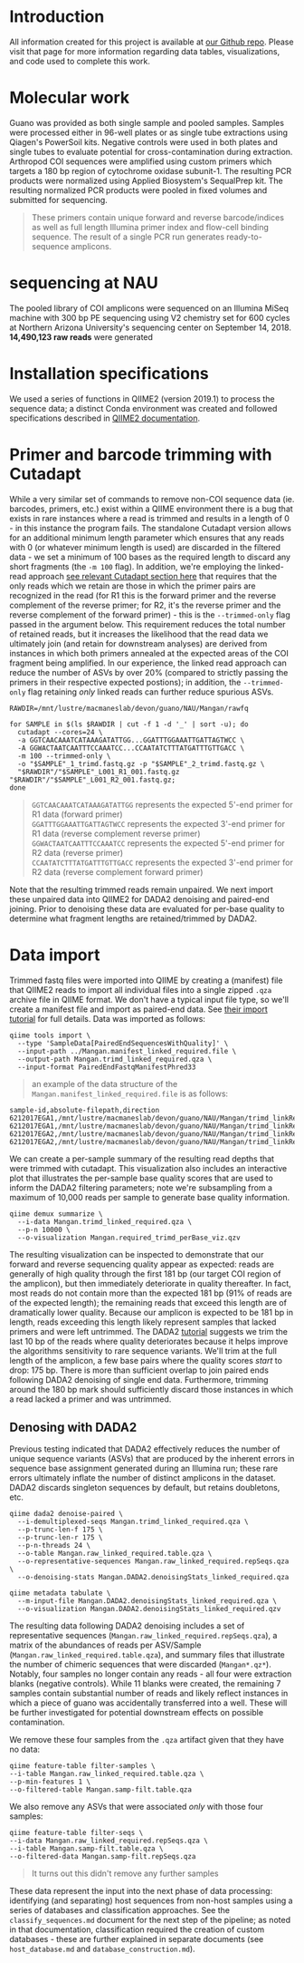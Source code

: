 # Introduction
All information created for this project is available at [our Github repo](https://github.com/devonorourke/mysosoup). Please visit that page for more information regarding data tables, visualizations, and code used to complete this work.

# Molecular work  
Guano was provided as both single sample and pooled samples. Samples were processed either in 96-well plates or as single tube extractions using Qiagen's PowerSoil kits. Negative controls were used in both plates and single tubes to evaluate potential for cross-contamination during extraction.
Arthropod COI sequences were amplified using custom primers which targets a 180 bp region of cytochrome oxidase subunit-1. The resulting PCR products were normalized using Applied Biosystem's SequalPrep kit. The resulting normalized PCR products were pooled in fixed volumes and submitted for sequencing.
> These primers contain unique forward and reverse barcode/indices as well as full length Illumina primer index and flow-cell binding sequence. The result of a single PCR run generates ready-to-sequence amplicons.

# sequencing at NAU
The pooled library of COI amplicons were sequenced on an Illumina MiSeq machine with 300 bp PE sequencing using V2 chemistry set for 600 cycles at Northern Arizona University's sequencing center on September 14, 2018. **14,490,123 raw reads** were generated

# Installation specifications
We used a series of functions in QIIME2 (version 2019.1) to process the sequence data; a distinct Conda environment was created and followed specifications described in [QIIME2 documentation](https://docs.qiime2.org/2019.1/install/).

# Primer and barcode trimming with Cutadapt
While a very similar set of commands to remove non-COI sequence data (ie. barcodes, primers, etc.) exist within a QIIME environment there is a bug that exists in rare instances where a read is trimmed and results in a length of 0 - in this instance the program fails. The standalone Cutadapt version allows for an additional minimum length parameter which ensures that any reads with 0 (or whatever minimum length is used) are discarded in the filtered data - we set a minimum of 100 bases as the required length to discard any short fragments (the `-m 100` flag). In addition, we're employing the linked-read approach [see relevant Cutadapt section here](https://cutadapt.readthedocs.io/en/stable/guide.html#linked-adapters) that requires that the only reads which we retain are those in which the primer pairs are recognized in the read (for R1 this is the forward primer and the reverse complement of the reverse primer; for R2, it's the reverse primer and the reverse complement of the forward primer) - this is the `--trimmed-only` flag passed in the argument below. This requirement reduces the total number of retained reads, but it increases the likelihood that the read data we ultimately join (and retain for downstream analyses) are derived from instances in which both primers annealed at the expected areas of the COI fragment being amplified. In our experience, the linked read approach can reduce the number of ASVs by over 20% (compared to strictly passing the primers in their respective expected postions); in addition, the `--trimmed-only` flag retaining _only_ linked reads can further reduce spurious ASVs.

```
RAWDIR=/mnt/lustre/macmaneslab/devon/guano/NAU/Mangan/rawfq

for SAMPLE in $(ls $RAWDIR | cut -f 1 -d '_' | sort -u); do
  cutadapt --cores=24 \
  -a GGTCAACAAATCATAAAGATATTGG...GGATTTGGAAATTGATTAGTWCC \
  -A GGWACTAATCAATTTCCAAATCC...CCAATATCTTTATGATTTGTTGACC \
  -m 100 --trimmed-only \
  -o "$SAMPLE"_1_trimd.fastq.gz -p "$SAMPLE"_2_trimd.fastq.gz \
  "$RAWDIR"/"$SAMPLE"_L001_R1_001.fastq.gz "$RAWDIR"/"$SAMPLE"_L001_R2_001.fastq.gz;
done
```

> `GGTCAACAAATCATAAAGATATTGG` represents the expected 5'-end primer for R1 data (forward primer)  
> `GGATTTGGAAATTGATTAGTWCC` represents the expected 3'-end primer for R1 data (reverse complement reverse primer)  
> `GGWACTAATCAATTTCCAAATCC` represents the expected 5'-end primer for R2 data (reverse primer)  
> `CCAATATCTTTATGATTTGTTGACC` represents the expected 3'-end primer for R2 data (reverse complement forward primer)

Note that the resulting trimmed reads remain unpaired. We next import these unpaired data into QIIME2 for DADA2 denoising and paired-end joining. Prior to denoising these data are evaluated for per-base quality to determine what fragment lengths are retained/trimmed by DADA2.

# Data import
Trimmed fastq files were imported into QIIME by creating a (manifest) file that QIIME2 reads to import all individual files into a single zipped `.qza` archive file in QIIME format. We don't have a typical input file type, so we'll create a manifest file and import as paired-end data. See [their import tutorial](https://docs.qiime2.org/2018.11/tutorials/importing/#sequence-data-with-sequence-quality-information-i-e-fastq) for full details. Data was imported as follows:

```
qiime tools import \
  --type 'SampleData[PairedEndSequencesWithQuality]' \
  --input-path ../Mangan.manifest_linked_required.file \
  --output-path Mangan.trimd_linked_required.qza \
  --input-format PairedEndFastqManifestPhred33
```

> an example of the data structure of the `Mangan.manifest_linked_required.file` is as follows:
```
sample-id,absolute-filepath,direction
6212017EGA1,/mnt/lustre/macmaneslab/devon/guano/NAU/Mangan/trimd_linkReqd_fq/6212017EGA1_1_trimd.fastq.gz,forward
6212017EGA1,/mnt/lustre/macmaneslab/devon/guano/NAU/Mangan/trimd_linkReqd_fq/6212017EGA1_2_trimd.fastq.gz,reverse
6212017EGA2,/mnt/lustre/macmaneslab/devon/guano/NAU/Mangan/trimd_linkReqd_fq/6212017EGA2_1_trimd.fastq.gz,forward
6212017EGA2,/mnt/lustre/macmaneslab/devon/guano/NAU/Mangan/trimd_linkReqd_fq/6212017EGA2_2_trimd.fastq.gz,reverse
```

We can create a per-sample summary of the resulting read depths that were trimmed with cutadapt. This visualization also includes an interactive plot that illustrates the per-sample base quality scores that are used to inform the DADA2 filtering parameters; note we're subsampling from a maximum of 10,000 reads per sample to generate base quality information.

```
qiime demux summarize \
  --i-data Mangan.trimd_linked_required.qza \
  --p-n 10000 \
  --o-visualization Mangan.required_trimd_perBase_viz.qzv
```  

The resulting visualization can be inspected to demonstrate that our forward and reverse sequencing quality appear as expected: reads are generally of high quality through the first 181 bp (our target COI region of the amplicon), but then immediately deteriorate in quality thereafter. In fact, most reads do not contain more than the expected 181 bp (91% of reads are of the expected length); the remaining reads that exceed this length are of dramatically lower quality. Because our amplicon is expected to be 181 bp in length, reads exceeding this length likely represent samples that lacked primers and were left untrimmed. The DADA2 [tutorial](https://benjjneb.github.io/dada2/tutorial.html) suggests we trim the last 10 bp of the reads where quality deteriorates because it helps improve the algorithms sensitivity to rare sequence variants. We'll trim at the full length of the amplicon, a few base pairs where the quality scores _start_ to drop: 175 bp. There is more than sufficient overlap to join paired ends following DADA2 denoising of single end data. Furthermore, trimming around the 180 bp mark should sufficiently discard those instances in which a read lacked a primer and was untrimmed.

## Denosing with DADA2
Previous testing indicated that DADA2 effectively reduces the number of unique sequence variants (ASVs) that are produced by the inherent errors in sequence base assignment generated during an Illumina run; these rare errors ultimately inflate the number of distinct amplicons in the dataset. DADA2 discards singleton sequences by default, but retains doubletons, etc.

```
qiime dada2 denoise-paired \
  --i-demultiplexed-seqs Mangan.trimd_linked_required.qza \
  --p-trunc-len-f 175 \
  --p-trunc-len-r 175 \
  --p-n-threads 24 \
  --o-table Mangan.raw_linked_required.table.qza \
  --o-representative-sequences Mangan.raw_linked_required.repSeqs.qza \
  --o-denoising-stats Mangan.DADA2.denoisingStats_linked_required.qza

qiime metadata tabulate \
  --m-input-file Mangan.DADA2.denoisingStats_linked_required.qza \
  --o-visualization Mangan.DADA2.denoisingStats_linked_required.qzv
```

The resulting data following DADA2 denoising includes a set of representative sequences (`Mangan.raw_linked_required.repSeqs.qza`), a matrix of the abundances of reads per ASV/Sample (`Mangan.raw_linked_required.table.qza`), and summary files that illustrate the number of chimeric sequences that were discarded (`Mangan*.qz*`). Notably, four samples no longer contain any reads - all four were extraction blanks (negative controls). While 11 blanks were created, the remaining 7 samples contain substantial number of reads and likely reflect instances in which a piece of guano was accidentally transferred into a well. These will be further investigated for potential downstream effects on possible contamination.

We remove these four samples from the `.qza` artifact given that they have no data:
```
qiime feature-table filter-samples \
--i-table Mangan.raw_linked_required.table.qza \
--p-min-features 1 \
--o-filtered-table Mangan.samp-filt.table.qza
```

We also remove any ASVs that were associated _only_ with those four samples:
```
qiime feature-table filter-seqs \
--i-data Mangan.raw_linked_required.repSeqs.qza \
--i-table Mangan.samp-filt.table.qza \
--o-filtered-data Mangan.samp-filt.repSeqs.qza
```
  > It turns out this didn't remove any further samples

These data represent the input into the next phase of data processing: identifying (and separating) host sequences from non-host samples using a series of databases and classification approaches. See the `classify_sequences.md` document for the next step of the pipeline; as noted in that documentation, classification required the creation of custom databases - these are further explained in separate documents (see `host_database.md` and `database_construction.md`).
